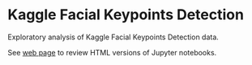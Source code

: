 # Kaggle Facial Keypoints Detection

Exploratory analysis of Kaggle Facial Keypoints Detection data.

See [web page](http://earlglynn.github.io/kaggle-facial-keypoints-detection/) to review HTML versions of Jupyter notebooks.
